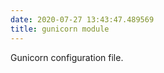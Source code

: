 ```yaml
---
date: 2020-07-27 13:43:47.489569
title: gunicorn module
---
```

<div id="module-gunicorn" class="section">

<span id="gunicorn-module"> </span>


Gunicorn configuration file.

</div>